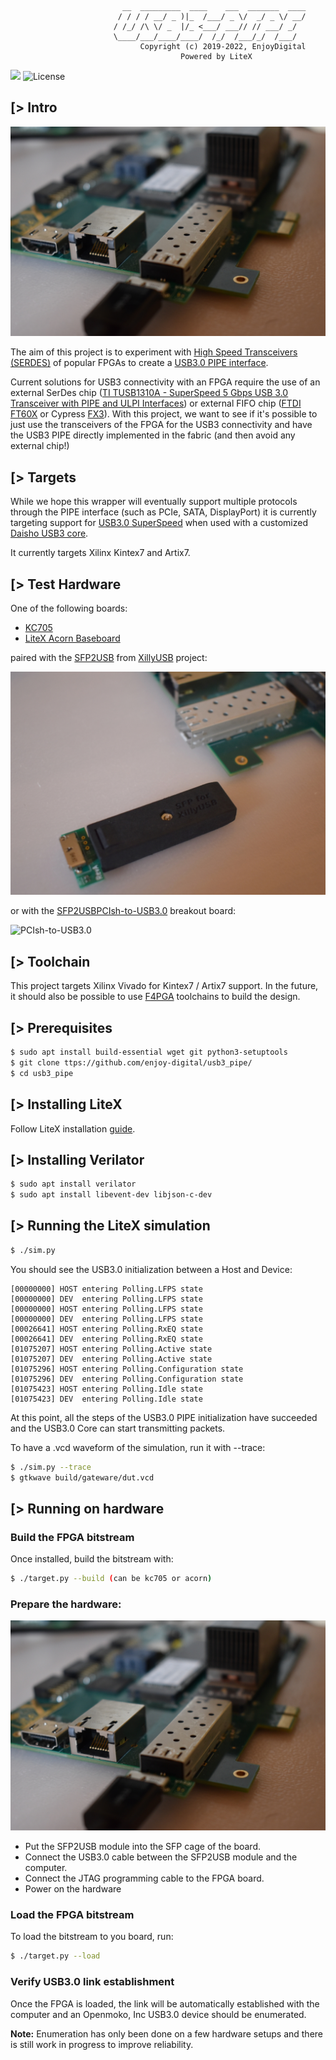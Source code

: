 ```
                         __  _________  ____    ___  _______  ____
                        / / / / __/ _ )|_  /___/ _ \/  _/ _ \/ __/
                       / /_/ /\ \/ _  |/_ <___/ ___// // ___/ _/
                       \____/___/____/____/  /_/  /___/_/  /___/
                             Copyright (c) 2019-2022, EnjoyDigital
                                      Powered by LiteX
```
[![](https://travis-ci.com/enjoy-digital/usb3_pipe.svg?branch=master)](https://travis-ci.com/enjoy-digital/usb3_pipe)
![License](https://img.shields.io/badge/License-BSD%202--Clause-orange.svg)

[> Intro
--------

![](doc/acorn_baseboard_sfp2usb_1.jpg)

The aim of this project is to experiment with [High Speed Transceivers (SERDES)](https://en.wikipedia.org/wiki/Multi-gigabit_transceiver) of popular FPGAs to create a [USB3.0 PIPE interface](https://www.intel.com/content/dam/www/public/us/en/documents/white-papers/phy-interface-pci-express-sata-usb30-architectures-3.1.pdf).

Current solutions for USB3 connectivity with an FPGA require the use of an external SerDes chip ([TI TUSB1310A - SuperSpeed 5 Gbps USB 3.0 Transceiver with PIPE and ULPI Interfaces](http://www.ti.com/product/TUSB1310A)) or external FIFO chip ([FTDI FT60X](https://www.ftdichip.com/Products/ICs/FT600.html) or Cypress [FX3](https://www.cypress.com/products/ez-usb-fx3-superspeed-usb-30-peripheral-controller)). With this project, we want to see if it's possible to just use the transceivers of the FPGA for the USB3 connectivity and have the USB3 PIPE directly implemented in the fabric (and then avoid any external chip!)

[> Targets
----------
While we hope this wrapper will eventually support multiple protocols through the PIPE interface (such as PCIe, SATA, DisplayPort) it is currently targeting support for [USB3.0 SuperSpeed](https://en.wikipedia.org/wiki/USB_3.0#Data_encoding) when used with a customized [Daisho USB3 core](https://github.com/enjoy-digital/daisho).

It currently targets Xilinx Kintex7 and Artix7.

[> Test Hardware
----------------
One of the following boards:
 - [KC705](https://www.xilinx.com/products/boards-and-kits/ek-k7-kc705-g.html)
 - [LiteX Acorn Baseboard](https://github.com/enjoy-digital/litex-acorn-baseboard)

paired with the [SFP2USB](http://xillybus.com/sfp2usb-module) from [XillyUSB](http://xillybus.com/xillyusb) project:

![LiteX Acorn Baseboard + SFP2USB](doc/acorn_baseboard_sfp2usb_2.jpg)

 or with the [SFP2USBPCIsh-to-USB3.0](https://github.com/enjoy-digital/usb3_pipe/blob/master/doc/breakout_board.pdf) breakout board:

![PCIsh-to-USB3.0](doc/breakout_board.jpg)

[> Toolchain
------------
This project targets Xilinx Vivado for Kintex7 / Artix7 support. In the future, it should also be possible to use [F4PGA](https://f4pga.org/) toolchains to build the design.


[> Prerequisites
----------------
```sh
$ sudo apt install build-essential wget git python3-setuptools
$ git clone ttps://github.com/enjoy-digital/usb3_pipe/
$ cd usb3_pipe
```

[> Installing LiteX
-------------------
Follow LiteX installation [guide](https://github.com/enjoy-digital/litex/wiki/Installation).

[> Installing Verilator
-----------------------
```sh
$ sudo apt install verilator
$ sudo apt install libevent-dev libjson-c-dev
```

[> Running the LiteX simulation
-------------------------------
```sh
$ ./sim.py
```
You should see the USB3.0 initialization between a Host and Device:
```
[00000000] HOST entering Polling.LFPS state
[00000000] DEV  entering Polling.LFPS state
[00000000] HOST entering Polling.LFPS state
[00000000] DEV  entering Polling.LFPS state
[00026641] HOST entering Polling.RxEQ state
[00026641] DEV  entering Polling.RxEQ state
[01075207] HOST entering Polling.Active state
[01075207] DEV  entering Polling.Active state
[01075296] HOST entering Polling.Configuration state
[01075296] DEV  entering Polling.Configuration state
[01075423] HOST entering Polling.Idle state
[01075423] DEV  entering Polling.Idle state
```

At this point, all the steps of the USB3.0 PIPE initialization have succeeded and the USB3.0 Core can start transmitting packets.

To have a .vcd waveform of the simulation, run it with --trace:
```sh
$ ./sim.py --trace
$ gtkwave build/gateware/dut.vcd
```

[> Running on hardware
----------------------
### Build the FPGA bitstream
Once installed, build the bitstream with:
```sh
$ ./target.py --build (can be kc705 or acorn)
```

### Prepare the hardware:
![Hardware Setup](doc/acorn_baseboard_sfp2usb_1.jpg)
- Put the SFP2USB module into the SFP cage of the board.
- Connect the USB3.0 cable between the SFP2USB module and the computer.
- Connect the JTAG programming cable to the FPGA board.
- Power on the hardware

### Load the FPGA bitstream
To load the bitstream to you board, run:
```sh
$ ./target.py --load
```

### Verify USB3.0 link establishment
Once the FPGA is loaded, the link will be automatically established with the computer and an Openmoko, Inc USB3.0 device should be enumerated.

**Note:** Enumeration has only been done on a few hardware setups and there is still work in progress to improve reliability.